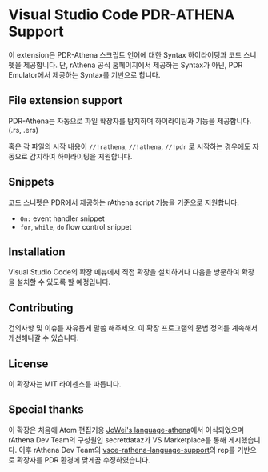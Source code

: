 
# Visual Studio Code PDR-ATHENA Support

이 extension은 PDR-Athena 스크립트 언어에 대한 Syntax 하이라이팅과 코드 스니펫을 제공합니다.
단, rAthena 공식 홈페이지에서 제공하는 Syntax가 아닌, PDR Emulator에서 제공하는 Syntax를 기반으로 합니다.

## File extension support

PDR-Athena는 자동으로 파일 확장자를 탐지하며 하이라이팅과 기능을 제공합니다. (.rs, .ers)

혹은 각 파일의 시작 내용이 `//!rathena`, `//!athena`, `//!pdr` 로 시작하는 경우에도 자동으로 감지하여
하이라이팅을 지원합니다.

## Snippets

코드 스니펫은 PDR에서 제공하는 rAthena script 기능을 기준으로 지원합니다.

* `On:` event handler snippet
* `for`, `while`, `do` flow control snippet

## Installation

Visual Studio Code의 확장 메뉴에서 직접 확장을 설치하거나 다음을 방문하여 확장을 설치할 수 있도록 할 예정입니다.


## Contributing

건의사항 및 이슈를 자유롭게 말씀 해주세요. 
이 확장 프로그램의 문법 정의를 계속해서 개선해나갈 수 있습니다.

## License

이 확장자는 MIT 라이센스를 따릅니다.

## Special thanks

이 확장은 처음에 Atom 편집기용 [JoWei's language-athena](https://github.com/JoWei/language-athena)에서 이식되었으며 rAthena Dev Team의 구성원인 secretdataz가 VS Marketplace를 통해 게시했습니다. 이후 rAthena Dev Team의 [vsce-rathena-language-support](https://github.com/rathena/vsce-rathena-language-support)의 rep를 기반으로 확장자를 PDR 환경에 맞게끔 수정하였습니다.
